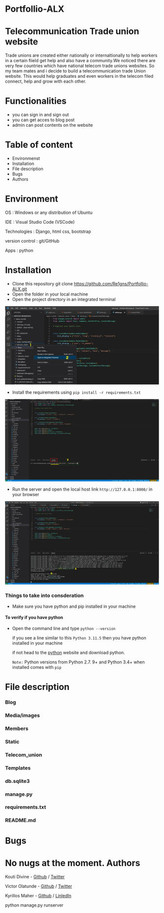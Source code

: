 

# Portfollio-ALX

Telecommunication Trade union website
=====================================

Trade unions are created either nationally or internaltionally to help workers in a certain fiield get help and also have a community.We noticed there are very few countries which have national telecom trade unions websites. So my team mates and i decide to build a telecommunication trade Union website. This would help graduates and even workers in the telecom filed connect, help and grow with each other.

Functionalities
===============

* you can sign in and sign out
* you can get acces to blog post
* admin can post contents on the website

Table of content
====================

* Environmenst
* Installation
* File description
* Bugs
* Authors

Environment
==============

  OS : Windows or any distribution of Ubuntu
  
  IDE : Visual Studio Code (VSCode)
  
  Technologies : Django, html css, bootstrap
  
  version control : git/GitHub
  
  Apps : python

Installation
============
* Clone this repository git clone  https://github.com/Re1gns/Portfollio-ALX.git
* Open the folder in your local machine 
* Open the project directory in an integrated terminal

![Opening an intergrated terminal](telecom_union\static\images\01.jpg)
<!-- <img src='telecom_union\static\images\01.jpg' alt='intergrated terminal'>
 -->
* Install the requirements using `pip install -r requirements.txt`

![Installing requirments](telecom_union\static\images\02.jpg)
* Run the server and open the local host link `http://127.0.0.1:8000/` in your browser

![running the project](telecom_union\static\images\03.jpg)

### Things to take into consderation
* Make sure you have python and pip installed in your machine
#### To verify if you have python 
* Open the command line and type `python --version`

    if you see a line similar to this `Python 3.11.5` then you have python installed in your machine 

    if not head to the [python](https://www.python.org/downloads/) website and download python.

    `Note:` Python versions from Python 2.7. 9+ and Python 3.4+ when installed comes with `pip`

File description
================
### Blog
### Media/images
### Members
### Static
### Telecom_union
### Templates
### db.sqlite3
### manage.py
### requirements.txt
### README.md

Bugs
====
No nugs at the moment.
Authors
=======
Kouti Divine - [Github](https://github.com/divine016) / [Twitter](https://twitter.com/kouts_CQ)
 
Victor Olatunde - [Github](https://github.com/Re1gns) / [Twitter](https://twitter.com/Reigns)

Kyrillos Maher - [Github]( https://github.com/cyril-777) / [LinledIn](https://www.linkedin.com/in/cyril-p/)


python manage.py runserver